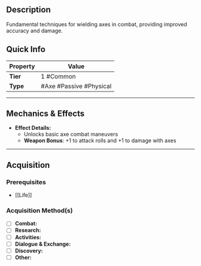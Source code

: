 ## Description
 Fundamental techniques for wielding axes in combat, providing improved accuracy and damage.

## Quick Info
| Property | Value                            |
| -------- | -------------------------------- |
| **Tier** | 1 #Common                        |
| **Type** | #Axe #Passive #Physical      |

---

## Mechanics & Effects
- **Effect Details:**
    - Unlocks basic axe combat maneuvers
    - **Weapon Bonus**: +1 to attack rolls and +1 to damage with axes

---

## Acquisition
### Prerequisites
- [[Life]]

### Acquisition Method(s)
- [ ] **Combat:** 
- [ ] **Research:** 
- [ ] **Activities:** 
- [ ] **Dialogue & Exchange:** 
- [ ] **Discovery:** 
- [ ] **Other:**
